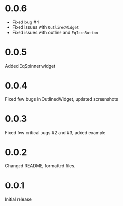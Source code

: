 # 0.0.6

- Fixed bug #4
- Fixed issues with `OutlinedWidget`
- Fixed issues with outline and `EqIconButton` 

# 0.0.5

Added EqSpinner widget

# 0.0.4

Fixed few bugs in OutlinedWidget, updated screenshots

# 0.0.3

Fixed few critical bugs #2 and #3, added example

# 0.0.2

Changed README, formatted files.

# 0.0.1

Initial release